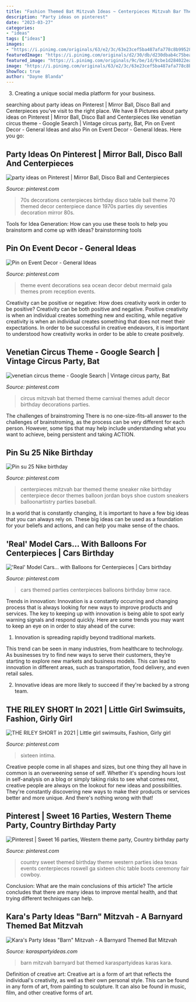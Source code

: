 ```yaml
---
title: "Fashion Themed Bat Mitzvah Ideas ~ Centerpieces Mitzvah Bar Themed Theme Sneaker Nike Birthday Centerpiece Decor Themes Balloon Jordan Boys Shoe Custom Sneakers Balloonartistry Parties Baseball"
description: "Party ideas on pinterest"
date: "2023-03-27"
categories:
- "ideas"
tags: ["ideas"]
images:
- "https://i.pinimg.com/originals/63/e2/3c/63e23cef5ba487afa778c8b99528a0df.jpg"
featuredImage: "https://i.pinimg.com/originals/d2/30/db/d230dbab4c75bea33be034afa53c6119.jpg"
featured_image: "https://i.pinimg.com/originals/9c/be/1d/9cbe1d284022eaddcc361ef38adc4d56.jpg"
image: "https://i.pinimg.com/originals/63/e2/3c/63e23cef5ba487afa778c8b99528a0df.jpg"
ShowToc: true
author: "Dayne Blanda"
---
```



3. Creating a unique social media platform for your business.

	

		
searching about party ideas on Pinterest | Mirror Ball, Disco Ball and Centerpieces you've visit to the right place. We have 8 Pictures about party ideas on Pinterest | Mirror Ball, Disco Ball and Centerpieces like venetian circus theme - Google Search | Vintage circus party, Bat, Pin on Event Decor - General Ideas and also Pin on Event Decor - General Ideas. Here you go:
		
    
## Party Ideas On Pinterest | Mirror Ball, Disco Ball And Centerpieces

<img loading=lazy src="https://i.pinimg.com/originals/9c/be/1d/9cbe1d284022eaddcc361ef38adc4d56.jpg" onerror="this.onerror=null;this.src='https://tse3.mm.bing.net/th?id=OIP.5o_vfkkl1Da9t1vrAF8aMQHaFj&amp;pid=15.1';" alt="party ideas on Pinterest | Mirror Ball, Disco Ball and Centerpieces">

_Source: pinterest.com_

>70s decorations centerpieces birthday disco table ball theme 70 themed decor centerpiece dance 1970s parties diy seventies decoration mirror 80s. 

	

Tools for Idea Generation: How can you use these tools to help you brainstorm and come up with ideas?
brainstorming tools 
    
## Pin On Event Decor - General Ideas

<img loading=lazy src="https://i.pinimg.com/736x/a3/1c/4d/a31c4df4845059ff060b472e20862175--debut-ideas-mermaid-wedding.jpg" onerror="this.onerror=null;this.src='https://tse4.mm.bing.net/th?id=OIP.QGxOSTY3n-hql9mT8AfpZQHaEx&amp;pid=15.1';" alt="Pin on Event Decor - General Ideas">

_Source: pinterest.com_

>theme event decorations sea ocean decor debut mermaid gala themes prom reception events. 

	

Creativity can be positive or negative: How does creativity work in order to be positive?
Creativity can be both positive and negative. Positive creativity is when an individual creates something new and exciting, while negative creativity is when an individual creates something that does not meet their expectations. In order to be successful in creative endeavors, it is important to understood how creativity works in order to be able to create positvely.

    
## Venetian Circus Theme - Google Search | Vintage Circus Party, Bat

<img loading=lazy src="https://i.pinimg.com/originals/50/ee/81/50ee813606c9d3cbdca7454eaff38e8a.jpg" onerror="this.onerror=null;this.src='https://tse3.mm.bing.net/th?id=OIP.XMEHqQYYlatTEfFOfJ-x8QHaLG&amp;pid=15.1';" alt="venetian circus theme - Google Search | Vintage circus party, Bat">

_Source: pinterest.com_

>circus mitzvah bat themed theme carnival themes adult decor birthday decorations parties. 

	

The challenges of brainstroming
There is no one-size-fits-all answer to the challenges of brainstroming, as the process can be very different for each person. However, some tips that may help include understanding what you want to achieve, being persistent and taking ACTION.

    
## Pin Su 25 Nike Birthday

<img loading=lazy src="https://i.pinimg.com/originals/63/e2/3c/63e23cef5ba487afa778c8b99528a0df.jpg" onerror="this.onerror=null;this.src='https://tse3.mm.bing.net/th?id=OIP.bFBIeTa6zUtUZzNu_aeF0gHaLG&amp;pid=15.1';" alt="Pin su 25 Nike birthday">

_Source: pinterest.com_

>centerpieces mitzvah bar themed theme sneaker nike birthday centerpiece decor themes balloon jordan boys shoe custom sneakers balloonartistry parties baseball. 

	

In a world that is constantly changing, it is important to have a few big ideas that you can always rely on. These big ideas can be used as a foundation for your beliefs and actions, and can help you make sense of the chaos.

    
## &#039;Real&#039; Model Cars... With Balloons For Centerpieces | Cars Birthday

<img loading=lazy src="https://i.pinimg.com/originals/b4/2f/97/b42f97fb7268359c2f6fc717dec1304e.jpg" onerror="this.onerror=null;this.src='https://tse1.mm.bing.net/th?id=OIP.kxaXm6EzZo3scf0kHdVGRwHaJ4&amp;pid=15.1';" alt="&#039;Real&#039; Model Cars... with Balloons for Centerpieces | Cars birthday">

_Source: pinterest.com_

>cars themed parties centerpieces balloons birthday bmw race. 

	

Trends in innovation:
Innovation is a constantly occurring and changing process that is always looking for new ways to improve products and services. The key to keeping up with innovation is being able to spot early warning signals and respond quickly. Here are some trends you may want to keep an eye on in order to stay ahead of the curve:
1. Innovation is spreading rapidly beyond traditional markets.

This trend can be seen in many industries, from healthcare to technology. As businesses try to find new ways to serve their customers, they’re starting to explore new markets and business models. This can lead to innovation in different areas, such as transportation, food delivery, and even retail sales.

2. Innovative ideas are more likely to succeed if they're backed by a strong team.

    
## THE RILEY SHORT In 2021 | Little Girl Swimsuits, Fashion, Girly Girl

<img loading=lazy src="https://i.pinimg.com/736x/0c/27/00/0c27004c5fea89642e489330510c94e4.jpg" onerror="this.onerror=null;this.src='https://tse1.mm.bing.net/th?id=OIP.PkmVq1fb-iTRZnYgt18SOgAAAA&amp;pid=15.1';" alt="THE RILEY SHORT in 2021 | Little girl swimsuits, Fashion, Girly girl">

_Source: pinterest.com_

>sixteen intima. 

	

Creative people come in all shapes and sizes, but one thing they all have in common is an overweening sense of self. Whether it's spending hours lost in self-analysis on a blog or simply taking risks to see what comes next, creative people are always on the lookout for new ideas and possibilities. They're constantly discovering new ways to make their products or services better and more unique. And there's nothing wrong with that!

    
## Pinterest | Sweet 16 Parties, Western Theme Party, Country Birthday Party

<img loading=lazy src="https://i.pinimg.com/originals/d2/30/db/d230dbab4c75bea33be034afa53c6119.jpg" onerror="this.onerror=null;this.src='https://tse2.mm.bing.net/th?id=OIP.3v0ifKY-q68Fz70qSV8z0wHaLE&amp;pid=15.1';" alt="Pinterest | Sweet 16 parties, Western theme party, Country birthday party">

_Source: pinterest.com_

>country sweet themed birthday theme western parties idea texas events centerpieces roswell ga sixteen chic table boots ceremony fair cowboy. 

	

Conclusion: What are the main conclusions of this article?
The article concludes that there are many ideas to improve mental health, and that trying different techniques can help.

    
## Kara&#039;s Party Ideas &quot;Barn&quot; Mitzvah - A Barnyard Themed Bat Mitzvah

<img loading=lazy src="https://karaspartyideas.com/wp-content/uploads/2017/08/22Barn22-Mitzvah-A-Barnyard-Themed-Bat-MItzvah-via-Karas-Party-Ideas-KarasPartyIdeas.com11.jpg" onerror="this.onerror=null;this.src='https://tse4.mm.bing.net/th?id=OIP.AyXXMk56do7Nmf824eTaIAHaLH&amp;pid=15.1';" alt="Kara&#039;s Party Ideas &quot;Barn&quot; Mitzvah - A Barnyard Themed Bat Mitzvah">

_Source: karaspartyideas.com_

>barn mitzvah barnyard bat themed karaspartyideas karas kara. 

	

Definition of creative art:
Creative art is a form of art that reflects the individual's creativity, as well as their own personal style. This can be found in any form of art, from painting to sculpture. It can also be found in music, film, and other creative forms of art.

